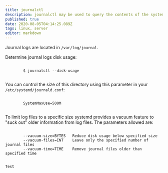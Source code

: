 ```yaml
---
title: journalctl
description: journalctl may be used to query the contents of the systemd journal as written by systemd-journald.service.
published: true
date: 2020-08-05T04:14:25.089Z
tags: linux, server
editor: markdown
---
```


Journal logs are located in `/var/log/journal`.

Determine journal logs disk usage:

<div class="code-toolbar">
  <pre class="prismjs language-shell-session no-line-numbers"><code>
		$ journalctl --disk-usage
  </code></pre>
</div>

You can control the size of this directory using this parameter in your `/etc/systemd/journald.conf`:

<div class="code-toolbar">
  <pre class="prismjs language- no-line-numbers"><code>
		SystemMaxUse=500M
  </code></pre>
</div>

To limit log files to a specific size systemd provides a vacuum feature to "suck out" older information from log files. The parameters allowed are:

<div class="code-toolbar">
  <pre class="prismjs language- no-line-numbers"><code>
		--vacuum-size=BYTES   Reduce disk usage below specified size
		--vacuum-files=INT    Leave only the specified number of journal files
		--vacuum-time=TIME    Remove journal files older than specified time
  </code></pre>
</div>

```bash {class=no-line-numbers}
Test
```